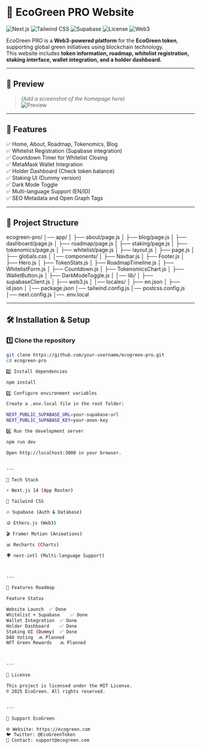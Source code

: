 # 🌱 EcoGreen PRO Website

![Next.js](https://img.shields.io/badge/Next.js-14-black?logo=next.js)
![Tailwind CSS](https://img.shields.io/badge/TailwindCSS-3-blue?logo=tailwind-css)
![Supabase](https://img.shields.io/badge/Supabase-DB%20Auth-green?logo=supabase)
![License](https://img.shields.io/badge/license-MIT-yellow)
![Web3](https://img.shields.io/badge/Web3-Ethers.js-purple)

EcoGreen PRO is a **Web3-powered platform** for the **EcoGreen token**, supporting global green initiatives using blockchain technology.  
This website includes **token information, roadmap, whitelist registration, staking interface, wallet integration, and a holder dashboard.**

---

## 📸 Preview
> *(Add a screenshot of the homepage here)*  
![Preview](https://via.placeholder.com/1000x500?text=EcoGreen+PRO+Preview)

---

## 🚀 Features

✅ Home, About, Roadmap, Tokenomics, Blog  
✅ Whitelist Registration (Supabase integration)  
✅ Countdown Timer for Whitelist Closing  
✅ MetaMask Wallet Integration  
✅ Holder Dashboard (Check token balance)  
✅ Staking UI (Dummy version)  
✅ Dark Mode Toggle  
✅ Multi-language Support (EN/ID)  
✅ SEO Metadata and Open Graph Tags  

---

## 📂 Project Structure

ecogreen-pro/ │── app/ │   ├── about/page.js │   ├── blog/page.js │   ├── dashboard/page.js │   ├── roadmap/page.js │   ├── staking/page.js │   ├── tokenomics/page.js │   ├── whitelist/page.js │   ├── layout.js │   ├── page.js │   ├── globals.css │ │── components/ │   ├── Navbar.js │   ├── Footer.js │   ├── Hero.js │   ├── TokenStats.js │   ├── RoadmapTimeline.js │   ├── WhitelistForm.js │   ├── Countdown.js │   ├── TokenomicsChart.js │   ├── WalletButton.js │   ├── DarkModeToggle.js │ │── lib/ │   ├── supabaseClient.js │   ├── web3.js │ │── locales/ │   ├── en.json │   ├── id.json │ │── package.json │── tailwind.config.js │── postcss.config.js │── next.config.js │── .env.local

---

## 🛠 Installation & Setup

### 1️⃣ Clone the repository
```bash
git clone https://github.com/your-username/ecogreen-pro.git
cd ecogreen-pro

2️⃣ Install dependencies

npm install

3️⃣ Configure environment variables

Create a .env.local file in the root folder:

NEXT_PUBLIC_SUPABASE_URL=your-supabase-url
NEXT_PUBLIC_SUPABASE_KEY=your-anon-key

4️⃣ Run the development server

npm run dev

Open http://localhost:3000 in your browser.


---

🔗 Tech Stack

⚡ Next.js 14 (App Router)

🎨 Tailwind CSS

🔥 Supabase (Auth & Database)

🪙 Ethers.js (Web3)

🎬 Framer Motion (Animations)

📊 Recharts (Charts)

🌍 next-intl (Multi-language Support)



---

📌 Features Roadmap

Feature	Status

Website Launch	✅ Done
Whitelist + Supabase	✅ Done
Wallet Integration	✅ Done
Holder Dashboard	✅ Done
Staking UI (Dummy)	✅ Done
DAO Voting	🔜 Planned
NFT Green Rewards	🔜 Planned



---

📄 License

This project is licensed under the MIT License.
© 2025 EcoGreen. All rights reserved.


---

💚 Support EcoGreen

🌐 Website: https://ecogreen.com
🐦 Twitter: @EcoGreenToken
📧 Contact: support@ecogreen.com
